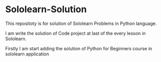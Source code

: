 # Sololearn-Solution
This repositoty is for solution of Sololearn Problems in Python language.

I am write the solution of Code project at last of the every lesson in Sololearn.

Firstly I am start adding the solution of Python for Beginners course in sololearn application 
